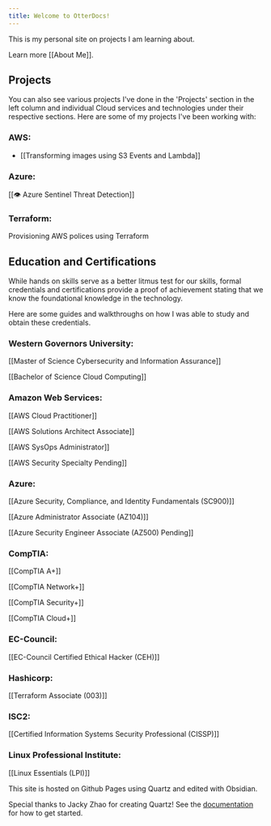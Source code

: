 ```yaml
---
title: Welcome to OtterDocs!
---
```

This is my personal site on projects I am learning about.

Learn more [[About Me]].
## Projects
You can also see various projects I've done in the 'Projects' section in the left column and individual Cloud services and technologies under their respective sections.
Here are some of my projects I've been working with:

### AWS:

- [[Transforming images using S3 Events and Lambda]]

### Azure:

[[👁️ Azure Sentinel Threat Detection]]

### Terraform:
Provisioning AWS polices using Terraform
## Education and Certifications
While hands on skills serve as a better litmus test for our skills, formal credentials and certifications provide a proof of achievement stating that we know the foundational knowledge in the technology. 

Here are some guides and walkthroughs on how I was able to study and obtain these credentials.
### Western Governors University:

[[Master of Science Cybersecurity and Information Assurance]]

[[Bachelor of Science Cloud Computing]]

### Amazon Web Services:

[[AWS Cloud Practitioner]]

[[AWS Solutions Architect Associate]]

[[AWS SysOps Administrator]]

[[AWS Security Specialty Pending]]

### Azure:

[[Azure Security, Compliance, and Identity Fundamentals (SC900)]]

[[Azure Administrator Associate (AZ104)]]

[[Azure Security Engineer Associate (AZ500) Pending]]

### CompTIA:

[[CompTIA A+]]

[[CompTIA Network+]]

[[CompTIA Security+]]

[[CompTIA Cloud+]]

### EC-Council:

[[EC-Council Certified Ethical Hacker (CEH)]]

### Hashicorp:

[[Terraform Associate (003)]]

### ISC2:

[[Certified Information Systems Security Professional (CISSP)]]

### Linux Professional Institute:

[[Linux Essentials (LPI)]]






This site is hosted on Github Pages using Quartz and edited with Obsidian.

Special thanks to Jacky Zhao for creating Quartz! 
See the [documentation](https://quartz.jzhao.xyz) for how to get started.